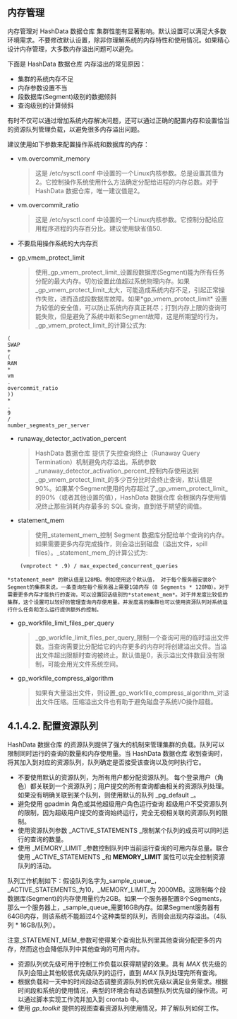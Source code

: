 ## 内存管理

内存管理对 HashData 数据仓库 集群性能有显著影响。默认设置可以满足大多数环境需求。不要修改默认设置，除非你理解系统的内存特性和使用情况。如果精心设计内存管理，大多数内存溢出问题可以避免。

下面是 HashData 数据仓库 内存溢出的常见原因：

* 集群的系统内存不足
* 内存参数设置不当
* 段数据库\(Segment\)级别的数据倾斜
* 查询级别的计算倾斜

有时不仅可以通过增加系统内存解决问题，还可以通过正确的配置内存和设置恰当的资源队列管理负载，以避免很多内存溢出问题。

建议使用如下参数来配置操作系统和数据库的内存：

* vm.overcommit\_memory

  > 这是 /etc/sysctl.conf 中设置的一个Linux内核参数。总是设置其值为2。它控制操作系统使用什么方法确定分配给进程的内存总数。对于 HashData 数据仓库，唯一建议值是2。

* vm.overcommit\_ratio

  > 这是 /etc/sysctl.conf 中设置的一个Linux内核参数。它控制分配给应用程序进程的内存百分比。建议使用缺省值50.

* 不要启用操作系统的大内存页

* gp\_vmem\_protect\_limit

  > 使用_gp\_vmem\_protect\_limit_设置段数据库\(Segment\)能为所有任务分配的最大内存。切勿设置此值超过系统物理内存。如果_gp\_vmem\_protect\_limit_太大，可能造成系统内存不足，引起正常操作失败，进而造成段数据库故障。如果\*gp\_vmem\_protect\_limit\* 设置为较低的安全值，可以防止系统内存真正耗尽；打到内存上限的查询可能失败，但是避免了系统中断和Segment故障，这是所期望的行为。_gp\_vmem\_protect\_limit_的计算公式为:

```
(
SWAP
+
(
RAM
*
vm
.
overcommit_ratio
))
*
.
9
/
number_segments_per_server
```

* runaway\_detector\_activation\_percent

  > HashData 数据仓库 提供了失控查询终止（Runaway Query Termination）机制避免内存溢出。系统参数_runaway\_detector\_activation\_percent_控制内存使用达到_gp\_vmem\_protect\_limit_的多少百分比时会终止查询，默认值是 90%。如果某个Segment使用的内存超过了_gp\_vmem\_protect\_limit_的90%（或者其他设置的值），HashData 数据仓库 会根据内存使用情况终止那些消耗内存最多的 SQL 查询，直到低于期望的阈值。

* statement\_mem

  > 使用_statement\_mem_控制 Segment 数据库分配给单个查询的内存。如果需要更多内存完成操作，则会溢出到磁盘（溢出文件，spill files）。_statement\_mem_的计算公式为:

```
    (vmprotect * .9) / max_expected_concurrent_queries

*statement_mem* 的默认值是128MB。例如使用这个默认值， 对于每个服务器安装8个Segment的集群来说，一条查询在每个服务器上需要1GB内存（8 Segments * 128MB）。对于需要更多内存才能执行的查询，可以设置回话级别的*statement_mem*。对于并发度比较低的集群，这个设置可以较好的管理查询内存使用量。并发度高的集群也可以使用资源队列对系统运行什么任务和怎么运行提供额外的控制。
```

* gp\_workfile\_limit\_files\_per\_query

  > _gp\_workfile\_limit\_files\_per\_query_限制一个查询可用的临时溢出文件数。当查询需要比分配给它的内存更多的内存时将创建溢出文件。当溢出文件超出限额时查询被终止。默认值是0，表示溢出文件数目没有限制，可能会用光文件系统空间。

* gp\_workfile\_compress\_algorithm

  > 如果有大量溢出文件，则设置_gp\_workfile\_compress\_algorithm_对溢出文件压缩。压缩溢出文件也有助于避免磁盘子系统I/O操作超载。

## 4.1.4.2. 配置资源队列

HashData 数据仓库 的资源队列提供了强大的机制来管理集群的负载。队列可以限制同时运行的查询的数量和内存使用量。当 HashData 数据仓库 收到查询时，将其加入到对应的资源队列，队列确定是否接受该查询以及何时执行它。

* 不要使用默认的资源队列，为所有用户都分配资源队列。 每个登录用户（角色）都关联到一个资源队列；用户提交的所有查询都由相关的资源队列处理。如果没有明确关联到某个队列，则使用默认的队列  _pg\_default _。
* 避免使用 gpadmin 角色或其他超级用户角色运行查询 超级用户不受资源队列的限制，因为超级用户提交的查询始终运行，完全无视相关联的资源队列的限制。
* 使用资源队列参数 _ACTIVE\_STATEMENTS _限制某个队列的成员可以同时运行的查询的数量。
* 使用 _MEMORY\_LIMIT _参数控制队列中当前运行查询的可用内存总量。联合使用 _ACTIVE\_STATEMENTS _和 **MEMORY\_LIMIT**  属性可以完全控制资源队列的活动。

队列工作机制如下：假设队列名字为_sample\_queue_，_ACTIVE\_STATEMENTS_为10，_MEMORY\_LIMIT_为 2000MB。这限制每个段数据库\(Segment\)的内存使用量约为2GB。如果一个服务器配置8个Segments，那么一个服务器上，_sample\_queue_需要16GB内存。如果Segment服务器有64GB内存，则该系统不能超过4个这种类型的队列，否则会出现内存溢出。（4队列 \* 16GB/队列）。

注意_STATEMENT\_MEM_参数可使得某个查询比队列里其他查询分配更多的内存，然而这也会降低队列中其他查询的可用内存。

* 资源队列优先级可用于控制工作负载以获得期望的效果。具有
  _MAX_
  优先级的队列会阻止其他较低优先级队列的运行，直到
  _MAX_
  队列处理完所有查询。
* 根据负载和一天中的时间段动态调整资源队列的优先级以满足业务需求。根据时间段和系统的使用情况，典型的环境会有动态调整队列优先级的操作流。可以通过脚本实现工作流并加入到 crontab 中。
* 使用
  _gp\_toolkit_
  提供的视图查看资源队列使用情况，并了解队列如何工作。



